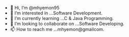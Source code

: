 - 👋 Hi, I’m @mhyemon95
- 👀 I’m interested in ...Software Development.
- 🌱 I’m currently learning ...C & Java Programming.
- 💞️ I’m looking to collaborate on ...Software Developing.
- 📫 How to reach me ...mhyemon@gmailcom.

<!---
mhyemon95/mhyemon95 is a ✨ special ✨ repository because its `README.md` (this file) appears on your GitHub profile.
You can click the Preview link to take a look at your changes.
--->
